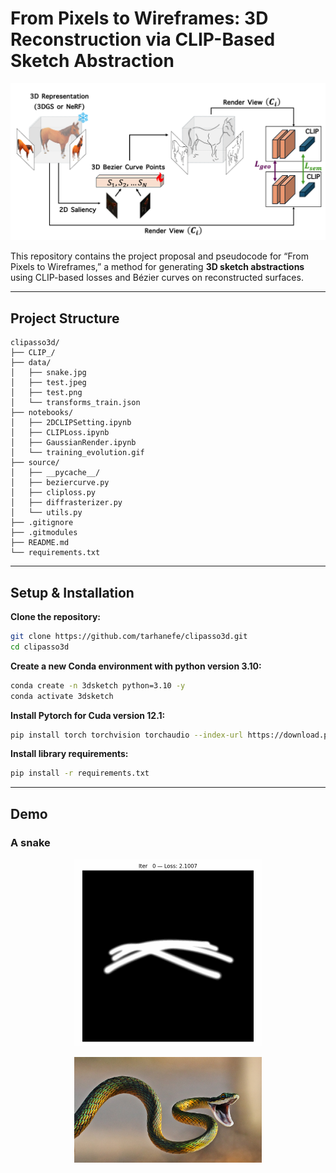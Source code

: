 # From Pixels to Wireframes: 3D Reconstruction via CLIP-Based Sketch Abstraction

<p align="center">
  <img src="assets/pipeline.png" width=700px />
</p>

This repository contains the project proposal and pseudocode for “From Pixels to Wireframes,” a method for generating **3D sketch abstractions** using CLIP-based losses and Bézier curves on reconstructed surfaces.

---

## Project Structure

```
clipasso3d/
├── CLIP_/                    
├── data/
│   ├── snake.jpg
│   ├── test.jpeg
│   ├── test.png
│   └── transforms_train.json
├── notebooks/
│   ├── 2DCLIPSetting.ipynb
│   ├── CLIPLoss.ipynb
│   ├── GaussianRender.ipynb
│   └── training_evolution.gif
├── source/
│   ├── __pycache__/
│   ├── beziercurve.py
│   ├── cliploss.py
│   ├── diffrasterizer.py
│   └── utils.py
├── .gitignore
├── .gitmodules
├── README.md
└── requirements.txt
```


---

## Setup & Installation

**Clone the repository:**
   ```bash
   git clone https://github.com/tarhanefe/clipasso3d.git
   cd clipasso3d
   ```

**Create a new Conda environment with python version 3.10:**
   ```bash
   conda create -n 3dsketch python=3.10 -y
   conda activate 3dsketch
   ```
**Install Pytorch for Cuda version 12.1:**
   ```bash
   pip install torch torchvision torchaudio --index-url https://download.pytorch.org/whl/cu121
   ```

**Install library requirements:**
   ```bash
   pip install -r requirements.txt
   ```
---

## Demo
### A snake
<p align="center">
  <img src="assets/training_evolution.gif" width=300px />
</p>


<p align="center">
  <img src="data/snake.jpg" width=300px />
</p>
